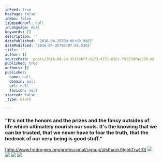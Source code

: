 ```yaml
---
inFeed: true
hasPage: false
inNav: false
isBasedOnUrl: null
inLanguage: null
keywords: []
description: ''
datePublished: '2016-04-25T00:08:09.968Z'
dateModified: '2016-04-25T00:07:58.538Z'
title: ''
author: []
sourcePath: _posts/2016-04-24-3517ebff-b273-4751-896c-f9353dfae376.md
published: true
authors: []
publisher:
  name: null
  domain: null
  url: null
  favicon: null
starred: false
_type: Blurb

---
```

### "It's not the honors and the prizes and the fancy outsides of life which ultimately nourish our souls. It's the knowing that we can be trusted, that we never have to fear the truth, that the bedrock of our very being is good stuff."

[http://www.fredrogers.org/professional/signup/\#sthash.9IgbhTrw][0]
![](https://imgflo.herokuapp.com/graph/vahj1ThiexotieMo/a67b93ed0950d9be2fa03144fdbf8fad/passthrough.jpg?height=600&input=https%3A%2F%2Fs3-us-west-2.amazonaws.com%2Fthe-grid-img%2Fp%2F0c1351f7d0c794bd378f6416df3b4e27cbe60a88.jpg&width=450)
![](https://the-grid-user-content.s3-us-west-2.amazonaws.com/cf190616-3d8f-4219-be2e-a46956ff8c37.jpg)
![](https://imgflo.herokuapp.com/graph/vahj1ThiexotieMo/a3d50bbd0717d9112f9a6d431a830020/passthrough.jpg?height=600&input=https%3A%2F%2Fs3-us-west-2.amazonaws.com%2Fthe-grid-img%2Fp%2Faa65f1f257cd7ef3510ec790adccefa8cb171141.jpg&width=450)
![](https://the-grid-user-content.s3-us-west-2.amazonaws.com/5a5c936f-2f54-41de-8c9c-373c3ad5ac1b.jpg)

  


[0]: http://www.fredrogers.org/professional/signup/#sthash.9IgbhTrw
